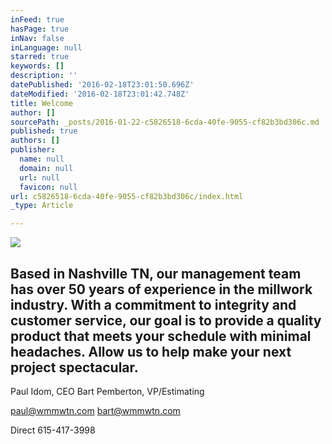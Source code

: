```yaml
---
inFeed: true
hasPage: true
inNav: false
inLanguage: null
starred: true
keywords: []
description: ''
datePublished: '2016-02-18T23:01:50.696Z'
dateModified: '2016-02-18T23:01:42.748Z'
title: Welcome
author: []
sourcePath: _posts/2016-01-22-c5826518-6cda-40fe-9055-cf82b3bd306c.md
published: true
authors: []
publisher:
  name: null
  domain: null
  url: null
  favicon: null
url: c5826518-6cda-40fe-9055-cf82b3bd306c/index.html
_type: Article

---
```

![](https://s3-us-west-2.amazonaws.com/the-grid-img/p/5b9349c306837cd1b648636ab3f2918aacab87be.png)

## Based in Nashville TN, our management team has over 50 years of experience in the millwork industry.  With a commitment to integrity and customer service, our goal is to provide a quality product that meets your schedule with minimal headaches. Allow us to help make your next project spectacular.

Paul Idom, CEO                                                       Bart Pemberton, VP/Estimating

paul@wmmwtn.com                                            bart@wmmwtn.com

Direct 615-417-3998
